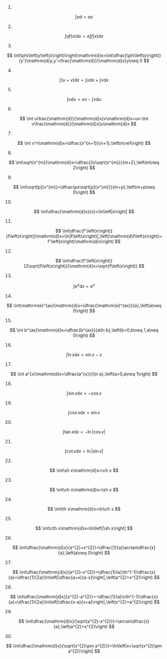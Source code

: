 
1.
$$
\int a\mathrm{d}=ax
$$

2.
$$
\int af\left(x\right)\mathrm{d}x=a\int f\left(x\right)\mathrm{d}x
$$

3.
$$
\int\phi\left(y\left(x\right)\right)\mathrm{d}x=\int\dfrac{\phi\left(y\right)}{y'}\mathrm{d}y,y'=\frac{\mathrm{d}}{\mathrm{d}x}y\neq 0
$$

4.
$$
\int\left(u+v\right)\mathrm{d}x=\int u\mathrm{d}x+\int v\mathrm{d}x
$$

5.
$$
\int u\mathrm{d}v=uv-\int v\mathrm{d}u
$$

6.
$$
\int u\frac{\mathrm{d}}{\mathrm{d}x}v\mathrm{d}x=uv-\int v\frac{\mathrm{d}}{\mathrm{d}x}u\mathrm{d}x
$$

7.
$$
\int x^n\mathrm{d}x=\dfrac{x^{n+1}}{n+1},\left(n\ne1\right) 
$$

8.
$$
\int\sqrt{x^{m}}\mathrm{d}x=\dfrac{2x\sqrt{x^{m}}}{m+2},\left(m\neq 2\right) 
$$

9.
$$
\int\sqrt[p]{x^{m}}=\dfrac{px\sqrt[p]{x^{m}}}{m+p},\left(m+p\neq 0\right) 
$$

10.
$$
\int\dfrac{\mathrm{d}x}{x}=\ln\left|x\right|
$$

11.
$$
\int\dfrac{f'\left(x\right)}{f\left(x\right)}\mathrm{d}x=\ln|f\left(x\right)|,\left(\mathrm{d}f\left(x\right)=f'\left(x\right)\mathrm{d}x\right) 
$$

12.
$$
\int\dfrac{f'\left(x\right)}{2\sqrt{f\left(x\right)}}\mathrm{d}x=\sqrt{f\left(x\right)}
$$

13.
$$
\int\mathrm{e}^{x}\mathrm{d}x=\mathrm{e}^{x}
$$

14.
$$
\int\mathrm{e}^{ax}\mathrm{d}x=\dfrac{\mathrm{e}^{ax}}{a},\left(a\neq 0\right) 
$$

15.
$$
\int b^{ax}\mathrm{d}x=\dfrac{b^{ax}}{a\ln b},\left(b>0,b\neq 1,a\neq 0\right) 
$$

16.
$$
\int\ln x\mathrm{d}x=x\ln x-x
$$

17.
$$
\int a^{x}\mathrm{d}x=\dfrac{a^{x}}{\ln a},\left(a>0,a\neq 1\right) 
$$

18.
$$
\int\sin x\mathrm{d}x=-\cos x
$$

19.
$$
\int\cos x\mathrm{d}x=\sin x
$$

20.
$$
\int\tan x\mathrm{d}x=-\ln\left|\cos x\right|
$$

21.
$$
\int\cot x\mathrm{d}x=\ln\left|\sin x\right|
$$

22.
$$
\int\sh x\mathrm{d}x=\ch x
$$

23.
$$
\int\ch x\mathrm{d}x=\sh x
$$

24.
$$
\int\th x\mathrm{d}x=\ln\ch x
$$

25.
$$
\int\cth x\mathrm{d}x=\ln\left|\sh x\right|
$$

26.
$$
\int\dfrac{\mathrm{d}x}{a^{2}+x^{2}}=\dfrac{1}{a}\arctan\dfrac{x}{a},\left(a\neq 0\right) 
$$

27.
$$
\int\dfrac{\mathrm{d}x}{a^{2}-x^{2}}=\dfrac{1}{a}\th^{-1}\dfrac{x}{a}=\dfrac{1}{2a}\ln\left|\dfrac{a+x}{a-x}\right|,\left(a^{2}>x^{2}\right) 
$$

28.
$$
\int\dfrac{\mathrm{d}x}{x^{2}-a^{2}}=-\dfrac{1}{a}\cth^{-1}\dfrac{x}{a}=\dfrac{1}{2a}\ln\left|\dfrac{x-a}{x+a}\right|,\left(x^{2}>a^{2}\right) 
$$

29.
$$
\int\dfrac{\mathrm{d}x}{\sqrt{a^{2}-x^{2}}}=\arcsin\dfrac{x}{a},\left(a^{2}>x^{2}\right) 
$$

30.
$$
\int\dfrac{\mathrm{d}x}{\sqrt{x^{2}\pm a^{2}}}=\ln\left|x+\sqrt{x^{2}\pm a^{2}}\right|
$$
